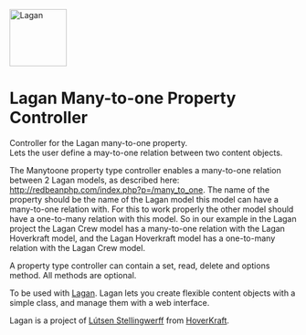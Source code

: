 [<img src="https://cdn.rawgit.com/lutsen/lagan/master/lagan-logo.svg" width="100" alt="Lagan">](https://github.com/lutsen/lagan)

Lagan Many-to-one Property Controller
=====================================

 Controller for the Lagan many-to-one property.  
 Lets the user define a may-to-one relation between two content objects.
 
 The Manytoone property type controller enables a many-to-one relation between 2 Lagan models, as described here: http://redbeanphp.com/index.php?p=/many_to_one. The name of the property should be the name of the Lagan model this model can have a many-to-one relation with. For this to work properly the other model should have a one-to-many relation with this model. So in our example in the Lagan project the Lagan Crew model has a many-to-one relation with the Lagan Hoverkraft model, and the Lagan Hoverkraft model has a one-to-many relation with the Lagan Crew model.

A property type controller can contain a set, read, delete and options method. All methods are optional.

To be used with [Lagan](https://github.com/lutsen/lagan). Lagan lets you create flexible content objects with a simple class, and manage them with a web interface.

Lagan is a project of [Lútsen Stellingwerff](http://lutsen.land/) from [HoverKraft](http://www.hoverkraft.nl/).